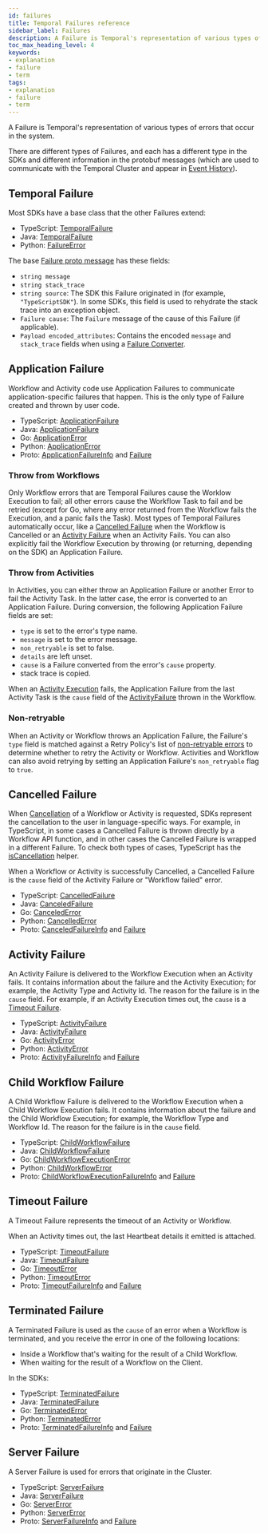 ```yaml
---
id: failures
title: Temporal Failures reference
sidebar_label: Failures
description: A Failure is Temporal's representation of various types of errors that occur in the system.
toc_max_heading_level: 4
keywords:
- explanation
- failure
- term
tags:
- explanation
- failure
- term
---
```


<!-- THIS FILE IS GENERATED. DO NOT EDIT THIS FILE DIRECTLY -->

A Failure is Temporal's representation of various types of errors that occur in the system.

There are different types of Failures, and each has a different type in the SDKs and different information in the protobuf messages (which are used to communicate with the Temporal Cluster and appear in [Event History](/workflows#event-history)).

## Temporal Failure

Most SDKs have a base class that the other Failures extend:

- TypeScript: [TemporalFailure](https://typescript.temporal.io/api/classes/common.TemporalFailure)
- Java: [TemporalFailure](https://www.javadoc.io/doc/io.temporal/temporal-sdk/latest/io/temporal/failure/TemporalFailure.html)
- Python: [FailureError](https://python.temporal.io/temporalio.exceptions.FailureError.html)

The base [Failure proto message](https://api-docs.temporal.io/#temporal.api.failure.v1.Failure) has these fields:

- `string message`
- `string stack_trace`
- `string source`: The SDK this Failure originated in (for example, `"TypeScriptSDK"`). In some SDKs, this field is used to rehydrate the stack trace into an exception object.
- `Failure cause`: The `Failure` message of the cause of this Failure (if applicable).
- `Payload encoded_attributes`: Contains the encoded `message` and `stack_trace` fields when using a [Failure Converter](/security#failure-converter).

## Application Failure

Workflow and Activity code use Application Failures to communicate application-specific failures that happen.
This is the only type of Failure created and thrown by user code.

- TypeScript: [ApplicationFailure](https://typescript.temporal.io/api/classes/common.ApplicationFailure)
- Java: [ApplicationFailure](https://www.javadoc.io/doc/io.temporal/temporal-sdk/latest/io/temporal/failure/ApplicationFailure.html)
- Go: [ApplicationError](https://pkg.go.dev/go.temporal.io/sdk/temporal#ApplicationError)
- Python: [ApplicationError](https://python.temporal.io/temporalio.exceptions.ApplicationError.html)
- Proto: [ApplicationFailureInfo](https://api-docs.temporal.io/#temporal.api.failure.v1.ApplicationFailureInfo) and [Failure](https://api-docs.temporal.io/#temporal.api.failure.v1.Failure)

### Throw from Workflows

Only Workflow errors that are Temporal Failures cause the Worklow Execution to fail; all other errors cause the Workflow Task to fail and be retried (except for Go, where any error returned from the Workflow fails the Execution, and a panic fails the Task).
Most types of Temporal Failures automatically occur, like a [Cancelled Failure](#cancelled-failure) when the Workflow is Cancelled or an [Activity Failure](#activity-failure) when an Activity Fails.
You can also explicitly fail the Workflow Execution by throwing (or returning, depending on the SDK) an Application Failure.

### Throw from Activities

In Activities, you can either throw an Application Failure or another Error to fail the Activity Task.
In the latter case, the error is converted to an Application Failure.
During conversion, the following Application Failure fields are set:

- `type` is set to the error's type name.
- `message` is set to the error message.
- `non_retryable` is set to false.
- `details` are left unset.
- `cause` is a Failure converted from the error's `cause` property.
- stack trace is copied.

When an [Activity Execution](/activities#activity-execution) fails, the Application Failure from the last Activity Task is the `cause` field of the [ActivityFailure](#activity-failure) thrown in the Workflow.

### Non-retryable

When an Activity or Workflow throws an Application Failure, the Failure's `type` field is matched against a Retry Policy's list of [non-retryable errors](/retry-policies#non-retryable-errors) to determine whether to retry the Activity or Workflow.
Activities and Workflow can also avoid retrying by setting an Application Failure's `non_retryable` flag to `true`.

## Cancelled Failure

When [Cancellation](/activities#cancellation) of a Workflow or Activity is requested, SDKs represent the cancellation to the user in language-specific ways.
For example, in TypeScript, in some cases a Cancelled Failure is thrown directly by a Workflow API function, and in other cases the Cancelled Failure is wrapped in a different Failure.
To check both types of cases, TypeScript has the [isCancellation](https://typescript.temporal.io/api/namespaces/workflow#iscancellation) helper.

<!-- TODO also link to Workflow Cancellation concept -->

When a Workflow or Activity is successfully Cancelled, a Cancelled Failure is the `cause` field of the Activity Failure or "Workflow failed" error.

- TypeScript: [CancelledFailure](https://typescript.temporal.io/api/classes/common.CancelledFailure)
- Java: [CanceledFailure](https://www.javadoc.io/doc/io.temporal/temporal-sdk/latest/io/temporal/failure/CanceledFailure.html)
- Go: [CanceledError](https://pkg.go.dev/go.temporal.io/sdk/temporal#CanceledError)
- Python: [CancelledError](https://python.temporal.io/temporalio.exceptions.CancelledError.html)
- Proto: [CanceledFailureInfo](https://api-docs.temporal.io/#temporal.api.failure.v1.CanceledFailureInfo) and [Failure](https://api-docs.temporal.io/#temporal.api.failure.v1.Failure)

## Activity Failure

An Activity Failure is delivered to the Workflow Execution when an Activity fails.
It contains information about the failure and the Activity Execution; for example, the Activity Type and Activity Id.
The reason for the failure is in the `cause` field.
For example, if an Activity Execution times out, the `cause` is a [Timeout Failure](#timeout-failure).

- TypeScript: [ActivityFailure](https://typescript.temporal.io/api/classes/common.ActivityFailure)
- Java: [ActivityFailure](https://www.javadoc.io/doc/io.temporal/temporal-sdk/latest/io/temporal/failure/ActivityFailure.html)
- Go: [ActivityError](https://pkg.go.dev/go.temporal.io/sdk/temporal#ActivityError)
- Python: [ActivityError](https://python.temporal.io/temporalio.exceptions.ActivityError.html)
- Proto: [ActivityFailureInfo](https://api-docs.temporal.io/#temporal.api.failure.v1.ActivityFailureInfo) and [Failure](https://api-docs.temporal.io/#temporal.api.failure.v1.Failure)

## Child Workflow Failure

A Child Workflow Failure is delivered to the Workflow Execution when a Child Workflow Execution fails.
It contains information about the failure and the Child Workflow Execution; for example, the Workflow Type and Workflow Id.
The reason for the failure is in the `cause` field.

- TypeScript: [ChildWorkflowFailure](https://typescript.temporal.io/api/classes/common.ChildWorkflowFailure)
- Java: [ChildWorkflowFailure](https://www.javadoc.io/doc/io.temporal/temporal-sdk/latest/io/temporal/failure/ChildWorkflowFailure.html)
- Go: [ChildWorkflowExecutionError](https://pkg.go.dev/go.temporal.io/sdk/temporal#ChildWorkflowExecutionError)
- Python: [ChildWorkflowError](https://python.temporal.io/temporalio.exceptions.ChildWorkflowError.html)
- Proto: [ChildWorkflowExecutionFailureInfo](https://api-docs.temporal.io/#temporal.api.failure.v1.ChildWorkflowExecutionFailureInfo) and [Failure](https://api-docs.temporal.io/#temporal.api.failure.v1.Failure)

## Timeout Failure

A Timeout Failure represents the timeout of an Activity or Workflow.

When an Activity times out, the last Heartbeat details it emitted is attached.

- TypeScript: [TimeoutFailure](https://typescript.temporal.io/api/classes/common.TimeoutFailure)
- Java: [TimeoutFailure](https://www.javadoc.io/doc/io.temporal/temporal-sdk/latest/io/temporal/failure/TimeoutFailure.html)
- Go: [TimeoutError](https://pkg.go.dev/go.temporal.io/sdk/temporal#TimeoutError)
- Python: [TimeoutError](https://python.temporal.io/temporalio.exceptions.TimeoutError.html)
- Proto: [TimeoutFailureInfo](https://api-docs.temporal.io/#temporal.api.failure.v1.TimeoutFailureInfo) and [Failure](https://api-docs.temporal.io/#temporal.api.failure.v1.Failure)

## Terminated Failure

A Terminated Failure is used as the `cause` of an error when a Workflow is terminated, and you receive the error in one of the following locations:

- Inside a Workflow that's waiting for the result of a Child Workflow.
- When waiting for the result of a Workflow on the Client.

In the SDKs:

- TypeScript: [TerminatedFailure](https://typescript.temporal.io/api/classes/common.TerminatedFailure)
- Java: [TerminatedFailure](https://www.javadoc.io/doc/io.temporal/temporal-sdk/latest/io/temporal/failure/TerminatedFailure.html)
- Go: [TerminatedError](https://pkg.go.dev/go.temporal.io/sdk/temporal#TerminatedError)
- Python: [TerminatedError](https://python.temporal.io/temporalio.exceptions.TerminatedError.html)
- Proto: [TerminatedFailureInfo](https://api-docs.temporal.io/#temporal.api.failure.v1.TerminatedFailureInfo) and [Failure](https://api-docs.temporal.io/#temporal.api.failure.v1.Failure)

## Server Failure

A Server Failure is used for errors that originate in the Cluster.

- TypeScript: [ServerFailure](https://typescript.temporal.io/api/classes/common.ServerFailure)
- Java: [ServerFailure](https://www.javadoc.io/doc/io.temporal/temporal-sdk/latest/io/temporal/failure/ServerFailure.html)
- Go: [ServerError](https://pkg.go.dev/go.temporal.io/sdk/temporal#ServerError)
- Python: [ServerError](https://python.temporal.io/temporalio.exceptions.ServerError.html)
- Proto: [ServerFailureInfo](https://api-docs.temporal.io/#temporal.api.failure.v1.ServerFailureInfo) and [Failure](https://api-docs.temporal.io/#temporal.api.failure.v1.Failure)

